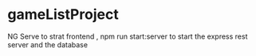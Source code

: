 # gameListProject

NG Serve to strat frontend ,
npm run start:server to start the express rest server and the database 
